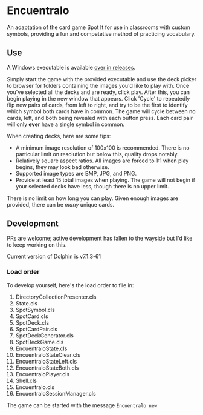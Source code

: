 # Encuentralo
An adaptation of the card game Spot It for use in classrooms with custom symbols, providing a fun and competetive method of practicing vocabulary.

## Use
A Windows executable is available [over in releases](https://github.com/AynRandDuran/Encuentralo/releases).

Simply start the game with the provided executable and use the deck picker to browser for folders containing the images you'd like to play with. Once you've selected all the decks and are ready, click play. After this, you can begin playing in the new window that appears. Click 'Cycle' to repeatedly flip new pairs of cards, from left to right, and try to be the first to identify which symbol both cards have in common. The game will cycle between no cards, left, and both being revealed with each button press. Each card pair will only **ever** have a single symbol in common.

When creating decks, here are some tips:
* A minimum image resolution of 100x100 is recommended. There is no particular limit on resolution but below this, quality drops notably.
* Relatively square aspect ratios. All images are forced to 1:1 when play begins, they may look bad otherwise.
* Supported image types are BMP, JPG, and PNG.
* Provide at least 15 total images when playing. The game will not begin if your selected decks have less, though there is no upper limit.

There is no limit on how long you can play. Given enough images are provided, there can be *many* unique cards.
## Development
PRs are welcome; active development has fallen to the wayside but I'd like to keep working on this.

Current version of Dolphin is v7.1.3-61
### Load order
To develop yourself, here's the load order to file in:

1. DirectoryCollectionPresenter.cls
2. State.cls
3. SpotSymbol.cls
4. SpotCard.cls
5. SpotDeck.cls
6. SpotCardPair.cls
7. SpotDeckGenerator.cls
8. SpotDeckGame.cls
9. EncuentraloState.cls
10. EncuentraloStateClear.cls
11. EncuentraloStateLeft.cls
12. EncuentraloStateBoth.cls
13. EncuentraloPlayer.cls
14. Shell.cls
15. Encuentralo.cls
16. EncuentraloSessionManager.cls

The game can be started with the message `Encuentralo new`
